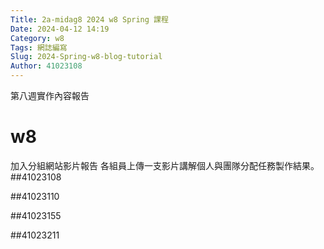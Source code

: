 ```yaml
---
Title: 2a-midag8 2024 w8 Spring 課程
Date: 2024-04-12 14:19
Category: w8
Tags: 網誌編寫 
Slug: 2024-Spring-w8-blog-tutorial
Author: 41023108
---
```


第八週實作內容報告

<!-- PELICAN_END_SUMMARY -->

# w8
加入分組網站影片報告
各組員上傳一支影片講解個人與團隊分配任務製作結果。
##41023108

##41023110

##41023155

##41023211
